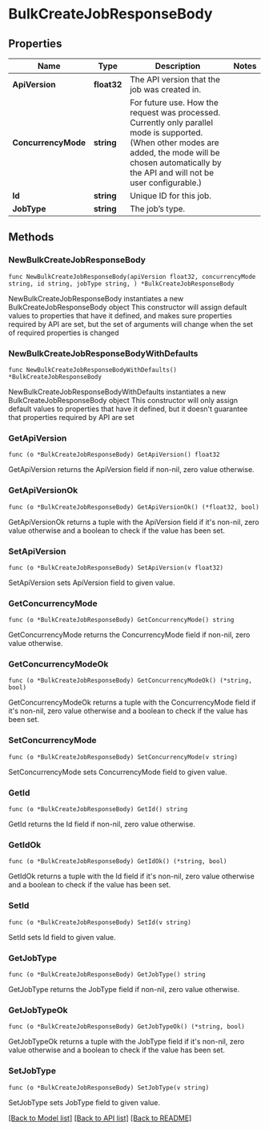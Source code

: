 # BulkCreateJobResponseBody

## Properties

Name | Type | Description | Notes
------------ | ------------- | ------------- | -------------
**ApiVersion** | **float32** | The API version that the job was created in. | 
**ConcurrencyMode** | **string** | For future use. How the request was processed. Currently only parallel mode is supported. (When other modes are added, the mode will be chosen automatically by the API and will not be user configurable.) | 
**Id** | **string** | Unique ID for this job. | 
**JobType** | **string** | The job’s type. | 

## Methods

### NewBulkCreateJobResponseBody

`func NewBulkCreateJobResponseBody(apiVersion float32, concurrencyMode string, id string, jobType string, ) *BulkCreateJobResponseBody`

NewBulkCreateJobResponseBody instantiates a new BulkCreateJobResponseBody object
This constructor will assign default values to properties that have it defined,
and makes sure properties required by API are set, but the set of arguments
will change when the set of required properties is changed

### NewBulkCreateJobResponseBodyWithDefaults

`func NewBulkCreateJobResponseBodyWithDefaults() *BulkCreateJobResponseBody`

NewBulkCreateJobResponseBodyWithDefaults instantiates a new BulkCreateJobResponseBody object
This constructor will only assign default values to properties that have it defined,
but it doesn't guarantee that properties required by API are set

### GetApiVersion

`func (o *BulkCreateJobResponseBody) GetApiVersion() float32`

GetApiVersion returns the ApiVersion field if non-nil, zero value otherwise.

### GetApiVersionOk

`func (o *BulkCreateJobResponseBody) GetApiVersionOk() (*float32, bool)`

GetApiVersionOk returns a tuple with the ApiVersion field if it's non-nil, zero value otherwise
and a boolean to check if the value has been set.

### SetApiVersion

`func (o *BulkCreateJobResponseBody) SetApiVersion(v float32)`

SetApiVersion sets ApiVersion field to given value.


### GetConcurrencyMode

`func (o *BulkCreateJobResponseBody) GetConcurrencyMode() string`

GetConcurrencyMode returns the ConcurrencyMode field if non-nil, zero value otherwise.

### GetConcurrencyModeOk

`func (o *BulkCreateJobResponseBody) GetConcurrencyModeOk() (*string, bool)`

GetConcurrencyModeOk returns a tuple with the ConcurrencyMode field if it's non-nil, zero value otherwise
and a boolean to check if the value has been set.

### SetConcurrencyMode

`func (o *BulkCreateJobResponseBody) SetConcurrencyMode(v string)`

SetConcurrencyMode sets ConcurrencyMode field to given value.


### GetId

`func (o *BulkCreateJobResponseBody) GetId() string`

GetId returns the Id field if non-nil, zero value otherwise.

### GetIdOk

`func (o *BulkCreateJobResponseBody) GetIdOk() (*string, bool)`

GetIdOk returns a tuple with the Id field if it's non-nil, zero value otherwise
and a boolean to check if the value has been set.

### SetId

`func (o *BulkCreateJobResponseBody) SetId(v string)`

SetId sets Id field to given value.


### GetJobType

`func (o *BulkCreateJobResponseBody) GetJobType() string`

GetJobType returns the JobType field if non-nil, zero value otherwise.

### GetJobTypeOk

`func (o *BulkCreateJobResponseBody) GetJobTypeOk() (*string, bool)`

GetJobTypeOk returns a tuple with the JobType field if it's non-nil, zero value otherwise
and a boolean to check if the value has been set.

### SetJobType

`func (o *BulkCreateJobResponseBody) SetJobType(v string)`

SetJobType sets JobType field to given value.



[[Back to Model list]](../README.md#documentation-for-models) [[Back to API list]](../README.md#documentation-for-api-endpoints) [[Back to README]](../README.md)


